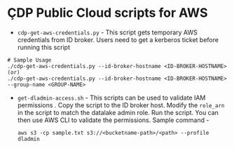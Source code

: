 # ÇDP Public Cloud scripts for AWS

- `cdp-get-aws-credentials.py` - This script gets temporary AWS credentials from ID broker. Users need to get a kerberos ticket before running this script
```
# Sample Usage
./cdp-get-aws-credentials.py --id-broker-hostname <ID-BROKER-HOSTNAME>
(or)
./cdp-get-aws-credentials.py --id-broker-hostname <ID-BROKER-HOSTNAME> --group-name <GROUP-NAME>
```
- `get-dladmin-access.sh` - This scripts can be used to validate IAM permissions . Copy the script to the ID broker host. Modify the `role_arn` in the script to match the datalake admin role. Run the script. You can then use AWS CLI to validate the permissions. Sample command - 
    ```
    aws s3 -cp sample.txt s3://<bucketname-path>/<path> --profile dladmin
    ```

